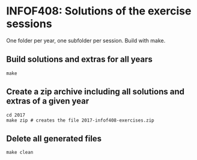 # INFOF408: Solutions of the exercise sessions

One folder per year, one subfolder per session. Build with make.

## Build solutions and extras for all years

	make

## Create a zip archive including all solutions and extras of a given year

	cd 2017
	make zip # creates the file 2017-infof408-exercises.zip

## Delete all generated files

	make clean
